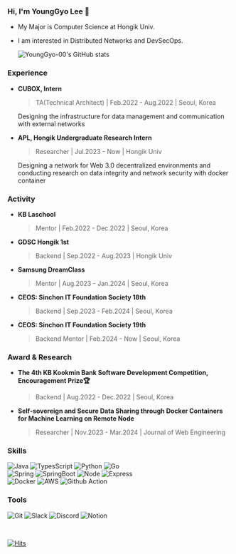 ### Hi, I'm YoungGyo Lee 👋
- My Major is Computer Science at Hongik Univ.<br/>
- I am interested in Distributed Networks and DevSecOps.
  
  ![YoungGyo-00's GitHub stats](https://github-readme-stats.vercel.app/api?username=YoungGyo-00&show_icons=true&theme=gruvbox&count_private=true)

### Experience
- **CUBOX, Intern**
  > TA(Technical Architect)  |  Feb.2022 - Aug.2022  |  Seoul, Korea

  Designing the infrastructure for data management and communication with external networks

- **APL, Hongik Undergraduate Research Intern**
  > Researcher |  Jul.2023 - Now  |  Hongik Univ

  Designing a network for Web 3.0 decentralized environments and conducting research on data integrity and network security with docker container

### Activity
- **KB Laschool**
  > Mentor  |  Feb.2022 - Dec.2022  | Seoul, Korea

- **GDSC Hongik 1st**
  > Backend |  Sep.2022 - Aug.2023  | Hongik Univ

- **Samsung DreamClass**
  > Mentor  |  Aug.2023 - Jan.2024  | Seoul, Korea

- **CEOS: Sinchon IT Foundation Society 18th**
  > Backend |  Sep.2023 - Feb.2024  | Seoul, Korea
  
- **CEOS: Sinchon IT Foundation Society 19th**
  > Backend Mentor | Feb.2024 - Now | Seoul, Korea

### Award & Research
- **The 4th KB Kookmin Bank Software Development Competition, Encouragement Prize🏆**
  > Backend | Aug.2022 - Dec.2022 | Seoul, Korea

- **Self-sovereign and Secure Data Sharing through Docker Containers for Machine Learning on Remote Node**
  > Researcher | Nov.2023 - Mar.2024 | Journal of Web Engineering

### Skills
![Java](https://img.shields.io/badge/java-007396?style=for-the-badge&logo=java&logoColor=white)
![TypesScript](https://img.shields.io/badge/typescript-3178C6?style=for-the-badge&logo=typescript&logoColor=white)
![Python](https://img.shields.io/badge/python-3776AB?style=for-the-badge&logo=python&logoColor=white)
![Go](https://img.shields.io/badge/Go-00ADD8?style=for-the-badge&logo=Go&logoColor=white)
<br/>
![Spring](https://img.shields.io/badge/spring-6DB33F?style=for-the-badge&logo=spring&logoColor=white) 
![SpringBoot](https://img.shields.io/badge/springboot-6DB33F?style=for-the-badge&logo=springboot&logoColor=white)
![Node](https://img.shields.io/badge/node.js-339933?style=for-the-badge&logo=Node.js&logoColor=white) 
![Express](https://img.shields.io/badge/express-000000?style=for-the-badge&logo=express&logoColor=white)
<br/>
![Docker](https://img.shields.io/badge/Docker-2496ED?style=for-the-badge&logo=Docker&logoColor=white)
![AWS](https://img.shields.io/badge/Amazon_AWS-232F3E?style=for-the-badge&logo=amazonaws&logoColor=white)
![Github Action](https://img.shields.io/badge/Github_Actions-2088FF?style=for-the-badge&logo=githubactions&logoColor=white)

### Tools
![Git](https://img.shields.io/badge/git-F05032?style=for-the-badge&logo=git&logoColor=white)
![Slack](https://img.shields.io/badge/Slack-4A154B?style=for-the-badge&logo=Slack&logoColor=white)
![Discord](https://img.shields.io/badge/Discord-5865F2?style=for-the-badge&logo=Discord&logoColor=white)
![Notion](https://img.shields.io/badge/Notion-000000?style=for-the-badge&logo=notion&logoColor=white)

<br/>

[![Hits](https://hits.seeyoufarm.com/api/count/incr/badge.svg?url=https%3A%2F%2Fgithub.com%2FYoungGyo-00&count_bg=%2379C83D&title_bg=%23555555&icon=&icon_color=%23E7E7E7&title=hits&edge_flat=false)](https://hits.seeyoufarm.com)
